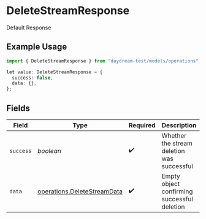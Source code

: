 # DeleteStreamResponse

Default Response

## Example Usage

```typescript
import { DeleteStreamResponse } from "daydream-test/models/operations";

let value: DeleteStreamResponse = {
  success: false,
  data: {},
};
```

## Fields

| Field                                                                      | Type                                                                       | Required                                                                   | Description                                                                |
| -------------------------------------------------------------------------- | -------------------------------------------------------------------------- | -------------------------------------------------------------------------- | -------------------------------------------------------------------------- |
| `success`                                                                  | *boolean*                                                                  | :heavy_check_mark:                                                         | Whether the stream deletion was successful                                 |
| `data`                                                                     | [operations.DeleteStreamData](../../models/operations/deletestreamdata.md) | :heavy_check_mark:                                                         | Empty object confirming successful deletion                                |
